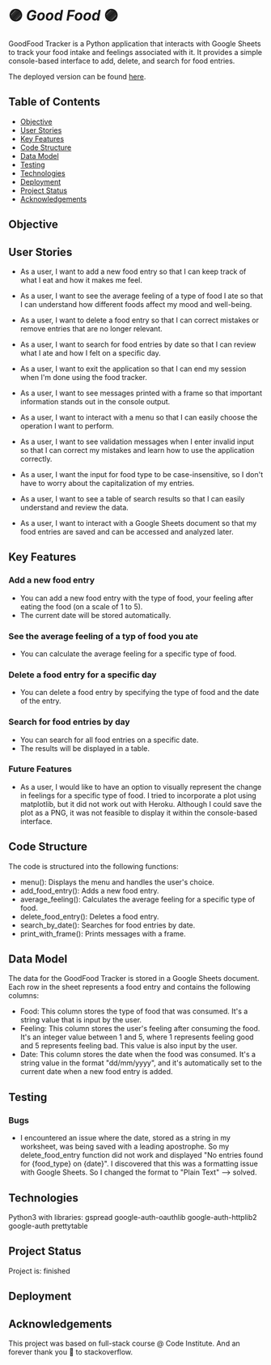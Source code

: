 # :purple_circle: *Good Food* :purple_circle:

GoodFood Tracker is a Python application that interacts with Google Sheets to track your food intake and feelings associated with it. It provides a simple console-based interface to add, delete, and search for food entries.

The deployed version can be found [here](https://goodfood-bab2ce8696d3.herokuapp.com/).

## Table of Contents

- [Objective](#objective)
- [User Stories](#user-stories)
- [Key Features](#key-features)
- [Code Structure](#code-structure)
- [Data Model](#data-model)
- [Testing](#testing)
- [Technologies](#technologies)
- [Deployment](#deployment)
- [Project Status](#project-status)
- [Acknowledgements](#acknowledgements)

## Objective

## User Stories

- As a user, I want to add a new food entry so that I can keep track of what I eat and how it makes me feel.

- As a user, I want to see the average feeling of a type of food I ate so that I can understand how different foods affect my mood and well-being.

- As a user, I want to delete a food entry so that I can correct mistakes or remove entries that are no longer relevant.

- As a user, I want to search for food entries by date so that I can review what I ate and how I felt on a specific day.

- As a user, I want to exit the application so that I can end my session when I'm done using the food tracker.

- As a user, I want to see messages printed with a frame so that important information stands out in the console output.

- As a user, I want to interact with a menu so that I can easily choose the operation I want to perform.

- As a user, I want to see validation messages when I enter invalid input so that I can correct my mistakes and learn how to use the application correctly.

- As a user, I want the input for food type to be case-insensitive, so I don't have to worry about the capitalization of my entries.

- As a user, I want to see a table of search results so that I can easily understand and review the data.

- As a user, I want to interact with a Google Sheets document so that my food entries are saved and can be accessed and analyzed later.

## Key Features

### Add a new food entry

- You can add a new food entry with the type of food, your feeling after eating the food (on a scale of 1 to 5).
- The current date will be stored automatically.

### See the average feeling of a typ of food you ate

- You can calculate the average feeling for a specific type of food.

### Delete a food entry for a specific day

- You can delete a food entry by specifying the type of food and the date of the entry.

### Search for food entries by day

- You can search for all food entries on a specific date.
- The results will be displayed in a table.

### Future Features

- As a user, I would like to have an option to visually represent the change in feelings for a specific type of food. I tried to incorporate a plot using matplotlib, but it did not work out with Heroku. Although I could save the plot as a PNG, it was not feasible to display it within the console-based interface.

## Code Structure

The code is structured into the following functions:

- menu(): Displays the menu and handles the user's choice.
- add_food_entry(): Adds a new food entry.
- average_feeling(): Calculates the average feeling for a specific type of food.
- delete_food_entry(): Deletes a food entry.
- search_by_date(): Searches for food entries by date.
- print_with_frame(): Prints messages with a frame.

## Data Model

The data for the GoodFood Tracker is stored in a Google Sheets document. Each row in the sheet represents a food entry and contains the following columns:

- Food: This column stores the type of food that was consumed. It's a string value that is input by the user.
- Feeling: This column stores the user's feeling after consuming the food. It's an integer value between 1 and 5, where 1 represents feeling good and 5 represents feeling bad. This value is also input by the user.
- Date: This column stores the date when the food was consumed. It's a string value in the format "dd/mm/yyyy", and it's automatically set to the current date when a new food entry is added.

## Testing

### Bugs

- I encountered an issue where the date, stored as a string in my worksheet, was being saved with a leading apostrophe. So my delete_food_entry function did not work and displayed "No entries found for {food_type} on {date}". I discovered that this was a formatting issue with Google Sheets. So I changed the format to "Plain Text" --> solved.

## Technologies

Python3 with libraries: gspread google-auth-oauthlib google-auth-httplib2 google-auth prettytable

## Project Status

Project is: finished

## Deployment

## Acknowledgements

This project was based on full-stack course @ Code Institute.
And an forever thank you 💜 to stackoverflow.
